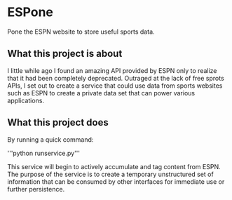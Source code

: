 # ESPone

Pone the ESPN website to store useful sports data.

## What this project is about

I little while ago I found an amazing API provided by ESPN only to realize that it had been completely deprecated. Outraged at the lack of free sprots APIs, I set out to create a service that could use data from sports websites such as ESPN to create a private data set that can power various applications.

## What this project does

By running a quick command:

'''python runservice.py'''

This service will begin to actively accumulate and tag content from ESPN. The purpose of the service is to create a temporary unstructured set of information that can be consumed by other interfaces for immediate use or further persistence.
